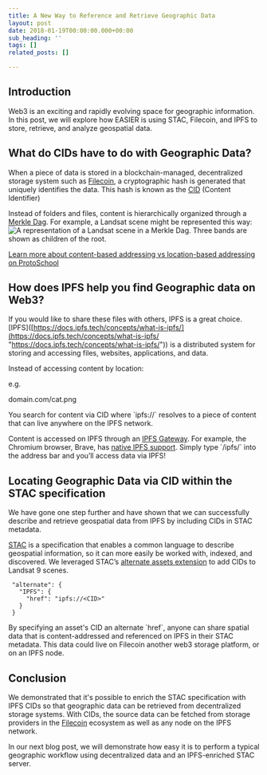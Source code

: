 ```yaml
---
title: A New Way to Reference and Retrieve Geographic Data
layout: post
date: 2018-01-19T00:00:00.000+00:00
sub_heading: ''
tags: []
related_posts: []

---
```

## Introduction

Web3 is an exciting and rapidly evolving space for geographic information. In this post, we will explore how EASIER is using STAC, Filecoin, and IPFS to store, retrieve, and analyze geospatial data.

## What do CIDs have to do with Geographic Data?

When a piece of data is stored in a blockchain-managed, decentralized storage system such as [Filecoin](https://filecoin.io/ "Filecoin Homepage"), a cryptographic hash is generated that uniquely identifies the data. This hash is known as the [CID](https://docs.ipfs.tech/concepts/content-addressing/#what-is-a-cid "What is a CID IPFS Doc") (Content Identifier)

Instead of folders and files, content is hierarchically organized through a [Merkle Dag](https://proto.school/merkle-dags "Protoschool Tutorial on Merkle Dags"). For example, a Landsat scene might be represented this way:  
![A representation of a Landsat scene in a Merkle Dag. Three bands are shown as children of the root.](https://i.imgur.com/SewhZL9.png "Landsat 9 Example DAG")

[Learn more about content-based addressing vs location-based addressing on ProtoSchool](https://proto.school/content-addressing/03 "Protoschool Doc on content addressing")

## How does IPFS help you find Geographic data on Web3?

If you would like to share these files with others, IPFS is a great choice. \[IPFS\]([https://docs.ipfs.tech/concepts/what-is-ipfs/](https://docs.ipfs.tech/concepts/what-is-ipfs/ "https://docs.ipfs.tech/concepts/what-is-ipfs/")) is a distributed system for storing and accessing files, websites, applications, and data.

Instead of accessing content by location:

e.g.

domain.com/cat.png

You search for content via CID where \`ipfs://<CID>\` resolves to a piece of content that can live anywhere on the IPFS network.

Content is accessed on IPFS through an [IPFS Gateway](https://docs.ipfs.tech/concepts/ipfs-gateway/#gateway-providers "IPFS Doc on IPFS Gateways"). For example, the Chromium browser, Brave, has [native IPFS support](https://brave.com/ipfs-support/ "Brave Doc on IPFS Support"). Simply type \`/ipfs/<CID>\` into the address bar and you’ll access data via IPFS!

## Locating Geographic Data via CID within the STAC specification

We have gone one step further and have shown that we can successfully describe and retrieve geospatial data from IPFS by including CIDs in STAC metadata.

[STAC](https://stacspec.org/en "STAC Spec Homepage") is a specification that enables a common language to describe geospatial information, so it can more easily be worked with, indexed, and discovered. We leveraged STAC’s [alternate assets extension](https://github.com/stac-extensions/alternate-assets "STAC alternate-assets Extension") to add CIDs to Landsat 9 scenes.

 

     "alternate": {
       "IPFS": {
         "href": "ipfs://<CID>"
       }
     }

By specifying an asset's CID an alternate \`href\`, anyone can share spatial data that is content-addressed and referenced on IPFS in their STAC metadata. This data could live on Filecoin another web3 storage platform, or on an IPFS node. 

## Conclusion

We demonstrated that it's possible to enrich the STAC specification with IPFS CIDs so that geographic data can be retrieved from decentralized storage systems. With CIDs, the source data can be fetched from storage providers in the [Filecoin](https://filecoin.io/ "Filecoin Homepage") ecosystem as well as any node on the IPFS network.

In our next blog post, we will demonstrate how easy it is to perform a typical geographic workflow using decentralized data and an IPFS-enriched STAC server.